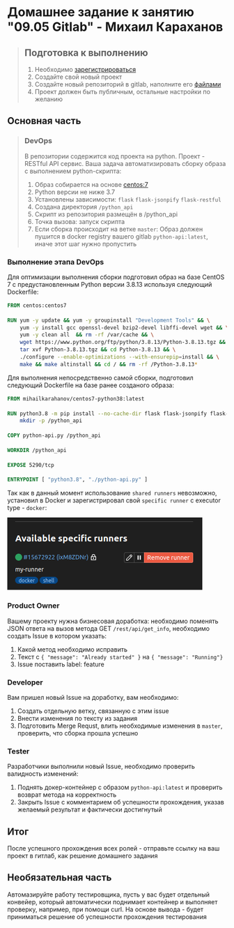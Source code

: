 # Домашнее задание к занятию "09.05 Gitlab" - Михаил Караханов

>## Подготовка к выполнению
>
>1. Необходимо [зарегистрироваться](https://about.gitlab.com/free-trial/)
>2. Создайте свой новый проект
>3. Создайте новый репозиторий в gitlab, наполните его [файлами](./repository)
>4. Проект должен быть публичным, остальные настройки по желанию

## Основная часть

>### DevOps
>
>В репозитории содержится код проекта на python. Проект - RESTful API сервис. Ваша задача автоматизировать сборку образа с выполнением python-скрипта:
>
>1. Образ собирается на основе [centos:7](https://hub.docker.com/_/centos?tab=tags&page=1&ordering=last_updated)
>2. Python версии не ниже 3.7
>3. Установлены зависимости: `flask` `flask-jsonpify` `flask-restful`
>4. Создана директория `/python_api`
>5. Скрипт из репозитория размещён в /python_api
>6. Точка вызова: запуск скрипта
>7. Если сборка происходит на ветке `master`: Образ должен пушится в docker registry вашего gitlab `python-api:latest`, иначе этот шаг нужно пропустить

### Выполнение этапа DevOps

Для оптимизации выполнения сборки подготовил образ на базе CentOS 7 с предустановленным Python версии 3.8.13 используя следующий Dockerfile:

```dockerfile
FROM centos:centos7

RUN yum -y update && yum -y groupinstall "Development Tools" && \
    yum -y install gcc openssl-devel bzip2-devel libffi-devel wget && \
    yum -y clean all  && rm -rf /var/cache && \
    wget https://www.python.org/ftp/python/3.8.13/Python-3.8.13.tgz && \
    tar xvf Python-3.8.13.tgz && cd Python-3.8.13 && \
    ./configure --enable-optimizations --with-ensurepip=install && \
    make && make altinstall && cd / && rm -rf /Python-3.8.13*
```

Для выполнения непосредственно самой сборки, подготовил следующий Dockerfile на базе ранее созданого образа:

```dockerfile
FROM mihailkarahanov/centos7-python38:latest

RUN python3.8 -m pip install --no-cache-dir flask flask-jsonpify flask-restful && \
    mkdir -p /python_api

COPY python-api.py /python_api

WORKDIR /python_api

EXPOSE 5290/tcp

ENTRYPOINT [ "python3.8", "./python-api.py" ]
```

Так как в данный момент использование `shared runners` невозможно, установил в Docker и зарегистрировал свой `specific runner` с executor type - `docker`:

![runner](/img/09_05_runner.png)

### Product Owner

Вашему проекту нужна бизнесовая доработка: необходимо поменять JSON ответа на вызов метода GET `/rest/api/get_info`, необходимо создать Issue в котором указать:

1. Какой метод необходимо исправить
2. Текст с `{ "message": "Already started" }` на `{ "message": "Running"}`
3. Issue поставить label: feature

### Developer

Вам пришел новый Issue на доработку, вам необходимо:

1. Создать отдельную ветку, связанную с этим issue
2. Внести изменения по тексту из задания
3. Подготовить Merge Requst, влить необходимые изменения в `master`, проверить, что сборка прошла успешно

### Tester

Разработчики выполнили новый Issue, необходимо проверить валидность изменений:

1. Поднять докер-контейнер с образом `python-api:latest` и проверить возврат метода на корректность
2. Закрыть Issue с комментарием об успешности прохождения, указав желаемый результат и фактически достигнутый

## Итог

После успешного прохождения всех ролей - отправьте ссылку на ваш проект в гитлаб, как решение домашнего задания

## Необязательная часть

Автомазируйте работу тестировщика, пусть у вас будет отдельный конвейер, который автоматически поднимает контейнер и выполняет проверку, например, при помощи curl. На основе вывода - будет приниматься решение об успешности прохождения тестирования
